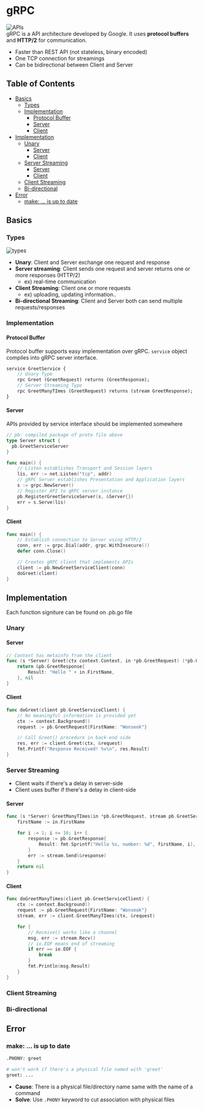 # gRPC
![APIs](https://www.altexsoft.com/media/2020/05/word-image-53.png)  
gRPC is a API architecture developed by Google. It uses **protocol buffers** and **HTTP/2** for communication.
- Faster than REST API (not stateless, binary encoded) 
- One TCP connection for streamings
- Can be bidirectional between Client and Server

## Table of Contents
- [Basics](#basics)
	- [Types](#types)
	- [Implementation](#implementation)
		- [Protocol Buffer](#protocol-buffer)
		- [Server](#server)
		- [Client](#client)
- [Implementation](#implementation-1)
	- [Unary](#unary)
		- [Server](#server-1)
		- [Client](#client-1)
	- [Server Streaming](#server-streaming)
		- [Server](#server-2)
		- [Client](#client-2)
	- [Client Streaming](#client-streaming)
    - [Bi-directional](#bi-directional)
- [Error](#error)
	- [make: ... is up to date](#make--is-up-to-date)

## Basics
### Types
![types](https://miro.medium.com/max/1838/0*HWPuAyVrZndcocTF.png)
- **Unary**: Client and Server exchange one request and response
- **Server streaming**: Client sends one request and server returns one or more responses (HTTP/2)
  - ex) real-time communication
- **Client Streaming**: Client one or more requests 
  - ex) uploading, updating information..
- **Bi-directional Streaming**: Client and Server both can send multiple requests/responses

### Implementation
#### Protocol Buffer
Protocol buffer supports easy implementation over gRPC. ```service``` object compiles into gRPC server interface.
```proto
service GreetService {
    // Unary Type
    rpc Greet (GreetRequest) returns (GreetResponse);
	// Server Streaming Type
	rpc GreetManyTImes (GreetRequest) returns (stream GreetResponse);
}
```

#### Server
APIs provided by service interface should be implemented somewhere
```go
// pb: compiled package of proto file above
type Server struct {
  pb.GreetServiceServer
}

func main() {
 	// Listen establishes Transport and Session layers
	lis, err := net.Listen("tcp", addr)
	// gRPC Server establishes Presentation and Application layers
	s := grpc.NewServer()
	// Register API to gRPC server instance
	pb.RegisterGreetServiceServer(s, &Server{})
	err = s.Serve(lis)
}
```

#### Client
```go
func main() {
  	// Establish connection to Server using HTTP/2
	conn, err := grpc.Dial(addr, grpc.WithInsecure())
	defer conn.Close()

	// Creates gRPC client that implements APIs
	client := pb.NewGreetServiceClient(conn)
	doGreet(client)
}
```

## Implementation
Each function signiture can be found on .pb.go file
### Unary
#### Server
```go
// Context has metainfo from the client 
func (s *Server) Greet(ctx context.Context, in *pb.GreetRequest) (*pb.GreetResponse, error) {
	return &pb.GreetResponse{
		Result: "Hello " + in.FirstName,
	}, nil
}
```

#### Client
```go
func doGreet(client pb.GreetServiceClient) {
  	// No meaningful information is provided yet
	ctx := context.Background()
	request := pb.GreetRequest{FirstName: "Wonseok"}

  	// Call Greet() procedure in back-end side
	res, err := client.Greet(ctx, &request)
	fmt.Printf("Response Received! %v\n", res.Result)
}
```
### Server Streaming
- Client waits if there's a delay in server-side
- Client uses buffer if there's a delay in client-side
#### Server
```go
func (s *Server) GreetManyTImes(in *pb.GreetRequest, stream pb.GreetService_GreetManyTImesServer) error {
	firstName := in.FirstName

	for i := 1; i <= 10; i++ {
		response := pb.GreetResponse{
			Result: fmt.Sprintf("Hello %s, number: %d", firstName, i),
		}
		err := stream.Send(&response)
	}
	return nil
}
```

#### Client
```go
func doGreetManyTimes(client pb.GreetServiceClient) {
	ctx := context.Background()
	request := pb.GreetRequest{FirstName: "Wonseok"}
	stream, err := client.GreetManyTImes(ctx, &request)

	for {
		// Receive() works like a channel
		msg, err := stream.Recv()
		// io.EOF means end of streaming
		if err == io.EOF {
			break
		}
		fmt.Println(msg.Result)
	}
}
```
### Client Streaming

### Bi-directional

## Error
### make: ... is up to date
```bash
.PHONY: greet

# won't work if there's a physical file named with 'greet'
greet: ...
```
- **Cause**: There is a physical file/directory name same with the name of a command
- **Solve**: Use ```.PHONY``` keyword to cut association with physical files